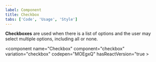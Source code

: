 ```yaml
---
label: Component
title: Checkbox
tabs: ['Code', 'Usage', 'Style']
---
```


<page-intro>**Checkboxes** are used when there is a list of options and the user may select multiple options, including all or none.</page-intro>



<component 
    name="Checkbox"
    component="checkbox" 
    variation="checkbox"
    codepen="MOEgxQ"
    hasReactVersion="true
    >
</component>
